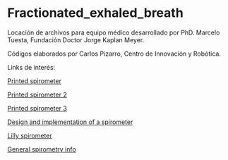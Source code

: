 # Fractionated_exhaled_breath
Locación de archivos para equipo médico desarrollado por PhD. Marcelo Tuesta, Fundación Doctor Jorge Kaplan Meyer.

Códigos elaborados por Carlos Pizarro, Centro de Innovación y Robótica.

Links de interés:

[Printed spirometer](http://iotmusings.com/low-cost-spirometer/)

[Printed spirometer 2](https://www.instructables.com/id/Low-Cost-Spirometer/)

[Printed spirometer 3](http://fabacademy.org/2019/labs/bahrain/students/zahra-almukhariq/projects/final-project/)

[Design and implementation of a spirometer](https://editorial.udistrital.edu.co/contenido/c-778.pdf)

[Lilly spirometer](http://langster1980.blogspot.com/2017/04/create-spirometer-using-msp7002dp.html)

[General spirometry info](http://docs.neu.edu.tr/library/6682401378.pdf)

